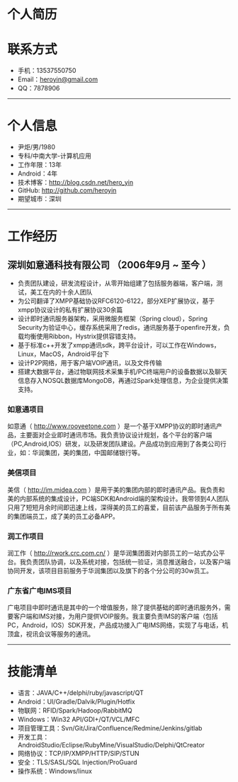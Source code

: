 
# 个人简历

# 联系方式

- 手机：13537550750
- Email：heroyin@gmail.com 
- QQ：7878906

---

# 个人信息

 - 尹炬/男/1980 
 - 专科/中南大学-计算机应用
 - 工作年限：13年 
 - Android：4年
 - 技术博客：http://blog.csdn.net/hero_yin
 - GitHub: http://github.com/heroyin
 - 期望城市：深圳

---

# 工作经历

## 深圳如意通科技有限公司 （2006年9月 ~ 至今 ）

- 负责团队建设，研发流程设计，从零开始组建了包括服务器端，客户端，测试，美工在内的十余人团队
- 为公司翻译了XMPP基础协议RFC6120-6122，部分XEP扩展协议，基于xmpp协议设计的私有扩展协议30余篇
- 设计即时通讯服务器架构，采用微服务框架（Spring cloud），Spring Security为验证中心，缓存系统采用了redis，通讯服务基于openfire开发，负载均衡使用Ribbon，Hystrix提供容错支持。
- 基于标准c++开发了xmpp通讯sdk，跨平台设计，可以工作在Windows，Linux，MacOS，Android平台下
- 设计P2P网络，用于客户端VOIP通讯，以及文件传输
- 搭建大数据平台，通过物联网技术采集手机/PC终端用户的设备数据以及聊天信息存入NOSQL数据库MongoDB，再通过Spark处理信息，为企业提供决策支持。

### 如意通项目 
如意通（ http://www.rooyeetone.com ）是一个基于XMPP协议的即时通讯产品，主要面对企业即时通讯市场。我负责协议设计规划，各个平台的客户端（PC,Android,IOS）研发，以及研发团队建设。产品成功到应用到了各类公司行业，如：华润集团，美的集团，中国邮储银行等。

### 美信项目 
美信（ http://im.midea.com ）是用于美的集团内部的即时通讯产品。我负责和美的内部系统的集成设计，PC端SDK和Android端的架构设计。我带领到4人团队只用了短短月余时间即迅速上线，深得美的员工的喜爱，目前该产品服务于所有美的集团端员工，成了美的员工必备APP。

### 润工作项目
润工作（ http://rwork.crc.com.cn/ ）是华润集团面对内部员工的一站式办公平台。我负责团队协调，以及系统对接，包括统一验证，消息推送融合，以及客户端协同开发，该项目目前服务于华润集团以及旗下的各个分公司的30w员工。

### 广东省广电IMS项目
广电项目中即时通讯是其中的一个增值服务，除了提供基础的即时通讯服务外，需要客户端和IMS对接，为用户提供VOIP服务。我主要负责IMS的客户端（包括PC，Android，IOS）SDK开发，产品成功接入广电IMS网络，实现了与电话，机顶盒，视讯会议等服务的通讯。

---
# 技能清单
- 语言：JAVA/C++/delphi/ruby/javascript/QT
- Android：UI/Gradle/Dalvik/Plugin/Hotfix
- 物联网：RFID/Spark/Hadoop/RabbitMQ
- Windows：Win32 API/GDI+/QT/VCL/MFC
- 项目管理工具：Svn/Git/Jira/Confluence/Redmine/Jenkins/gitlab
- 开发工具：AndroidStudio/Eclipse/RubyMine/VisualStudio/Delphi/QtCreator
- 网络协议：TCP/IP/XMPP/HTTP/SIP/STUN
- 安全：TLS/SASL/SQL Injection/ProGuard 
- 操作系统：Windows/linux
